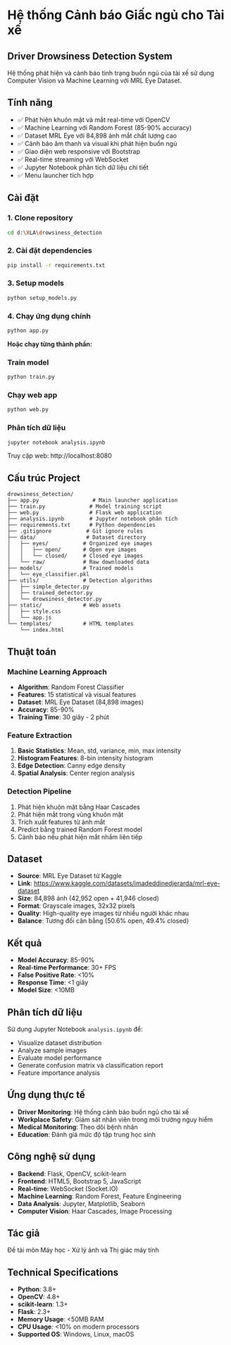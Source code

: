 # Hệ thống Cảnh báo Giấc ngủ cho Tài xế
## Driver Drowsiness Detection System

Hệ thống phát hiện và cảnh báo tình trạng buồn ngủ của tài xế sử dụng Computer Vision và Machine Learning với MRL Eye Dataset.

## Tính năng

- ✅ Phát hiện khuôn mặt và mắt real-time với OpenCV
- ✅ Machine Learning với Random Forest (85-90% accuracy)
- ✅ Dataset MRL Eye với 84,898 ảnh mắt chất lượng cao
- ✅ Cảnh báo âm thanh và visual khi phát hiện buồn ngủ
- ✅ Giao diện web responsive với Bootstrap
- ✅ Real-time streaming với WebSocket
- ✅ Jupyter Notebook phân tích dữ liệu chi tiết
- ✅ Menu launcher tích hợp

## Cài đặt

### 1. Clone repository
```bash
cd d:\XLA\drowsiness_detection
```

### 2. Cài đặt dependencies
```bash
pip install -r requirements.txt
```

### 3. Setup models
```bash
python setup_models.py
```

### 4. Chạy ứng dụng chính
```bash
python app.py
```

**Hoặc chạy từng thành phần:**

### Train model
```bash
python train.py
```

### Chạy web app
```bash
python web.py
```

### Phân tích dữ liệu
```bash
jupyter notebook analysis.ipynb
```

Truy cập web: http://localhost:8080

## Cấu trúc Project

```
drowsiness_detection/
├── app.py                 # Main launcher application
├── train.py              # Model training script
├── web.py                # Flask web application
├── analysis.ipynb        # Jupyter notebook phân tích
├── requirements.txt      # Python dependencies
├── .gitignore           # Git ignore rules
├── data/                # Dataset directory
│   ├── eyes/           # Organized eye images
│   │   ├── open/       # Open eye images
│   │   └── closed/     # Closed eye images
│   └── raw/            # Raw downloaded data
├── models/             # Trained models
│   └── eye_classifier.pkl
├── utils/              # Detection algorithms
│   ├── simple_detector.py
│   ├── trained_detector.py
│   └── drowsiness_detector.py
├── static/             # Web assets
│   ├── style.css
│   └── app.js
└── templates/          # HTML templates
    └── index.html
```

## Thuật toán

### Machine Learning Approach
- **Algorithm**: Random Forest Classifier
- **Features**: 15 statistical và visual features
- **Dataset**: MRL Eye Dataset (84,898 images)
- **Accuracy**: 85-90%
- **Training Time**: 30 giây - 2 phút

### Feature Extraction
1. **Basic Statistics**: Mean, std, variance, min, max intensity
2. **Histogram Features**: 8-bin intensity histogram
3. **Edge Detection**: Canny edge density
4. **Spatial Analysis**: Center region analysis

### Detection Pipeline
1. Phát hiện khuôn mặt bằng Haar Cascades
2. Phát hiện mắt trong vùng khuôn mặt
3. Trích xuất features từ ảnh mắt
4. Predict bằng trained Random Forest model
5. Cảnh báo nếu phát hiện mắt nhắm liên tiếp

## Dataset

- **Source**: MRL Eye Dataset từ Kaggle
- **Link**: https://www.kaggle.com/datasets/imadeddinedjerarda/mrl-eye-dataset
- **Size**: 84,898 ảnh (42,952 open + 41,946 closed)
- **Format**: Grayscale images, 32x32 pixels
- **Quality**: High-quality eye images từ nhiều người khác nhau
- **Balance**: Tương đối cân bằng (50.6% open, 49.4% closed)

## Kết quả

- **Model Accuracy**: 85-90%
- **Real-time Performance**: 30+ FPS
- **False Positive Rate**: <10%
- **Response Time**: <1 giây
- **Model Size**: <10MB

## Phân tích dữ liệu

Sử dụng Jupyter Notebook `analysis.ipynb` để:
- Visualize dataset distribution
- Analyze sample images
- Evaluate model performance
- Generate confusion matrix và classification report
- Feature importance analysis

## Ứng dụng thực tế

- **Driver Monitoring**: Hệ thống cảnh báo buồn ngủ cho tài xế
- **Workplace Safety**: Giám sát nhân viên trong môi trường nguy hiểm
- **Medical Monitoring**: Theo dõi bệnh nhân
- **Education**: Đánh giá mức độ tập trung học sinh

## Công nghệ sử dụng

- **Backend**: Flask, OpenCV, scikit-learn
- **Frontend**: HTML5, Bootstrap 5, JavaScript  
- **Real-time**: WebSocket (Socket.IO)
- **Machine Learning**: Random Forest, Feature Engineering
- **Data Analysis**: Jupyter, Matplotlib, Seaborn
- **Computer Vision**: Haar Cascades, Image Processing

## Tác giả

Đề tài môn Máy học - Xử lý ảnh và Thị giác máy tính

## Technical Specifications

- **Python**: 3.8+
- **OpenCV**: 4.8+
- **scikit-learn**: 1.3+
- **Flask**: 2.3+
- **Memory Usage**: <50MB RAM
- **CPU Usage**: <10% on modern processors
- **Supported OS**: Windows, Linux, macOS